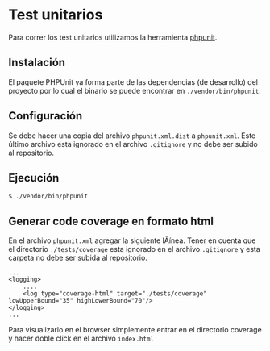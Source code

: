Test unitarios
=============

Para correr los test unitarios utilizamos la herramienta [phpunit](http://www.phpunit.de).

## Instalación

El paquete PHPUnit ya forma parte de las dependencias (de desarrollo) del proyecto por lo cual el binario se puede encontrar en `./vendor/bin/phpunit`.

## Configuración

Se debe hacer una copia del archivo `phpunit.xml.dist` a `phpunit.xml`. Este último archivo esta ignorado en el archivo `.gitignore` y no debe ser subido al repositorio.

## Ejecución

```
$ ./vendor/bin/phpunit
```

## Generar code coverage en formato html

En el archivo `phpunit.xml` agregar la siguiente lÃínea. Tener en cuenta que el directorio `./tests/coverage` esta ignorado en el archivo `.gitignore` y esta carpeta no debe ser subida al repositorio.

```
...
<logging>
    ....
    <log type="coverage-html" target="./tests/coverage" lowUpperBound="35" highLowerBound="70"/>
</logging>
...
```

Para visualizarlo en el browser simplemente entrar en el directorio coverage y hacer doble click en el archivo `index.html`
